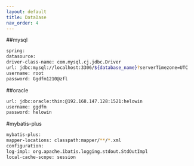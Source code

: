 ```yaml
---
layout: default
title: DataDase
nav_order: 4
---
```


##mysql
````bash
spring:
datasource:
driver-class-name: com.mysql.cj.jdbc.Driver
url: jdbc:mysql://localhost:3306/${database_name}?serverTimezone=UTC
username: root
password: Ggdfm1210@zfl
````

##oracle
````bash
url: jdbc:oracle:thin:@192.168.147.128:1521:helowin
username: ggdfm
password: helowin
````
#mybatis-plus
````bash
mybatis-plus:
mapper-locations: classpath:mapper/**/*.xml
configuration:
log-impl: org.apache.ibatis.logging.stdout.StdOutImpl
local-cache-scope: session
````
